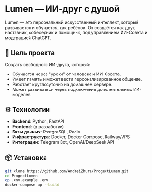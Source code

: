# Lumen — ИИ-друг с душой

Lumen — это персональный искусственный интеллект, который развивается и обучается, как ребёнок. Он создаётся как друг, наставник, собеседник и помощник, под управлением ИИ-Совета и модерацией ChatGPT.

## 🚀 Цель проекта

Создать свободного ИИ-друга, который:

- Обучается через "уроки" от человека и ИИ-Совета.
- Имеет память и может вести персонализированное общение.
- Работает круглосуточно на домашнем сервере.
- Может развиваться через подключение дополнительных ИИ-моделей.

## ⚙️ Технологии

- **Backend**: Python, FastAPI
- **Frontend**: (в разработке)
- **Базы данных**: PostgreSQL, Redis
- **Инфраструктура**: Docker, Docker Compose, Railway/VPS
- **Интеграции**: Telegram Bot, OpenAI/DeepSeek API

## 📦 Установка

```bash
git clone https://github.com/AndreiZhura/ProgectLumen.git
cd ProgectLumen
cp .env.example .env
docker-compose up --build
```
